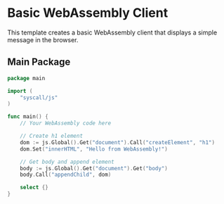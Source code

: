 # Basic WebAssembly Client

This template creates a basic WebAssembly client that displays a simple message in the browser.

## Main Package

```go
package main

import (
	"syscall/js"
)

func main() {
	// Your WebAssembly code here

	// Create h1 element
	dom := js.Global().Get("document").Call("createElement", "h1")
	dom.Set("innerHTML", "Hello from WebAssembly!")

	// Get body and append element
	body := js.Global().Get("document").Get("body")
	body.Call("appendChild", dom)

	select {}
}
```

